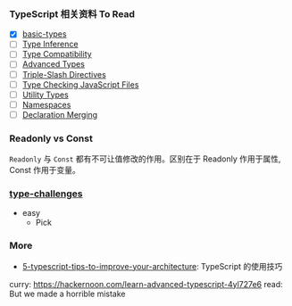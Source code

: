 ### TypeScript 相关资料 To Read

- [x] [basic-types](https://www.typescriptlang.org/docs/handbook/basic-types.html)
- [ ] [Type Inference](https://www.typescriptlang.org/docs/handbook/type-inference.html)
- [ ] [Type Compatibility](https://www.typescriptlang.org/docs/handbook/type-compatibility.html)
- [ ] [Advanced Types](https://www.typescriptlang.org/docs/handbook/advanced-types.html)
- [ ] [Triple-Slash Directives](https://www.typescriptlang.org/docs/handbook/triple-slash-directives.html)
- [ ] [Type Checking JavaScript Files](https://www.typescriptlang.org/docs/handbook/type-checking-javascript-files.html)
- [ ] [Utility Types](https://www.typescriptlang.org/docs/handbook/utility-types.html)
- [ ] [Namespaces](https://www.typescriptlang.org/docs/handbook/namespaces.html)
- [ ] [Declaration Merging](https://www.typescriptlang.org/docs/handbook/declaration-merging.html)

### Readonly vs Const

`Readonly` 与 `Const` 都有不可让值修改的作用。区别在于 Readonly 作用于属性, Const 作用于变量。

### [type-challenges](https://github.com/type-challenges/type-challenges)

* easy
  * Pick

### More

* [5-typescript-tips-to-improve-your-architecture](https://nehalist.io/5-typescript-tips-to-improve-your-architecture/?utm_source=typescript-weekly.com&utm_campaign=typescript_weekly_106&utm_medium=email): TypeScript 的使用技巧

curry: https://hackernoon.com/learn-advanced-typescript-4yl727e6 read: But we made a horrible mistake
